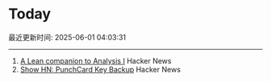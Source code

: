 # Today

最近更新时间: 2025-06-01 04:03:31

--- 
1. [A Lean companion to Analysis I](https://terrytao.wordpress.com/2025/05/31/a-lean-companion-to-analysis-i/) Hacker News
2. [Show HN: PunchCard Key Backup](https://github.com/volution/punchcard-key-backup) Hacker News
